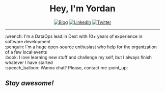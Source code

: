 <h1 align="center">Hey, I'm Yordan</h1>

<p align="center">
    <a href="https://www.ivanovyordan.com/"><img alt="Blog" src="https://img.shields.io/badge/check-website-green?logo=rss&style=for-the-badge"></a>
    <a href="https://www.linkedin.com/in/ivanovyordan/"><img alt="LinkedIn" src="https://img.shields.io/badge/connect-ivanovyordan-green?logo=linkedin&style=for-the-badge"></a>
    <a href="https://twitter.com/ivanov_yordan"><img alt="Twitter" src="https://img.shields.io/badge/follow-@ivanov__yordan-green?logo=twitter&style=for-the-badge"></a>
</p>

<hr>

<p>
:wrench: I'm a DataOps lead in Dext with 10+ years of experience in software development<br>
:penguin: I'm a huge open-source enthusiast who help for the organization of a few local events<br>
:book: I love learning new stuff and challenge my self, but I always finish whatever I have started<br>
:speech_balloon: Wanna chat? Please, contact me :point_up:
</p>

<h2><i>Stay awesome!</i></h2>

